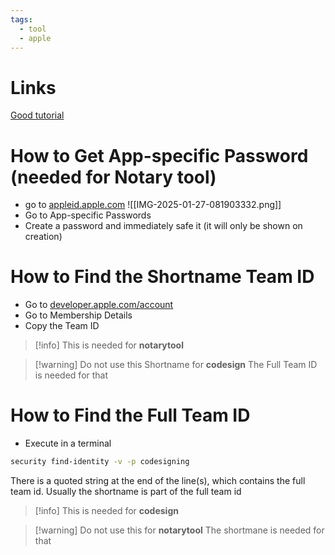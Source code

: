 ```yaml
---
tags:
  - tool
  - apple
---
```

# Links

[Good tutorial](https://melatonin.dev/blog/how-to-code-sign-and-notarize-macos-audio-plugins-in-ci/)

# How to Get App-specific Password (needed for Notary tool)

- go to [appleid.apple.com](https://appleid.apple.com/)
![[IMG-2025-01-27-081903332.png]]
- Go to App-specific Passwords
- Create a password and immediately safe it (it will only be shown on creation)

# How to Find the Shortname Team ID

- Go to [developer.apple.com/account](https://developer.apple.com/account)
- Go to Membership Details
- Copy the Team ID

> [!info] This is needed for **notarytool**

> [!warning] Do not use this Shortname for **codesign**
>  The Full Team ID is needed for that

# How to Find the Full Team ID

- Execute in a terminal

```bash
security find-identity -v -p codesigning
```

There is a quoted string at the end of the line(s), which contains the full team id. Usually the shortname is part of the full team id

> [!info] This is needed for **codesign**

> [!warning] Do not use this for **notarytool**
> The shortmane is needed for that
